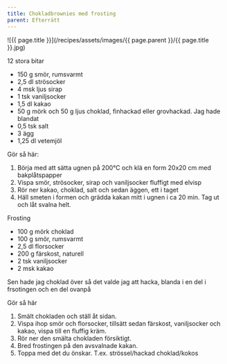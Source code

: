 ```yaml
---
title: Chokladbrownies med frosting
parent: Efterrätt
---
```

![{{ page.title }}](/recipes/assets/images/{{ page.parent }}/{{ page.title }}.jpg)

12 stora bitar

- 150 g smör, rumsvarmt
- 2,5 dl strösocker
- 4 msk ljus sirap
- 1 tsk vaniljsocker
- 1,5 dl kakao
- 50 g mörk och 50 g ljus choklad, finhackad eller grovhackad. Jag hade blandat
- 0,5 tsk salt
- 3 ägg
- 1,25 dl vetemjöl

Gör så här:

1. Börja med att sätta ugnen på 200°C och klä en form 20x20 cm med bakplåtspapper
2. Vispa smör, strösocker, sirap och vaniljsocker fluffigt med elvisp
3. Rör ner kakao, choklad, salt och sedan äggen, ett i taget
4. Häll smeten i formen och grädda kakan mitt i ugnen i ca 20 min. Tag ut och låt svalna helt.

Frosting

- 100 g mörk choklad
- 100 g smör, rumsvarmt
- 2,5 dl florsocker
- 200 g färskost, naturell
- 2 tsk vaniljsocker
- 2 msk kakao

Sen hade jag choklad över så det valde jag att hacka, blanda i en del i frsotingen och en del ovanpå

Gör så här

1. Smält chokladen och ställ åt sidan.
2. Vispa ihop smör och florsocker, tillsätt sedan färskost, vaniljsocker och
kakao, vispa till en fluffig kräm.
3. Rör ner den smälta chokladen försiktigt.
4. Bred frostingen på den avsvalnade kakan.
5. Toppa med det du önskar. T.ex. strössel/hackad choklad/kokos
